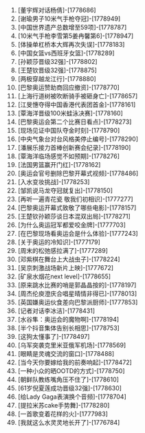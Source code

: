 
1. [董宇辉对话杨倩]-[1778686]
1. [谢瑜男子10米气手枪夺冠]-[1778949]
1. [中国世界遗产总数增至59项]-[1778787]
1. [10米气手枪李雪第5姜冉馨第6]-[1778947]
1. [体操单杠桥本大辉再次失误]-[1778183]
1. [中国女篮vs西班牙女篮]-[1778289]
1. [孙颖莎晋级32强]-[1778802]
1. [王楚钦晋级32强]-[1778875]
1. [两极穿越龙江行]-[1778880]
1. [巴黎奥运赞助商回应撤资]-[1778770]
1. [上海行道树被吹断骑手被砸身亡]-[1778657]
1. [江旻憓夺得中国香港代表团首金]-[1778161]
1. [覃海洋晋级100米蛙泳决赛]-[1778160]
1. [巴黎奥运会第二个比赛日看点]-[1778273]
1. [现场见证中国队夺金时刻]-[1778790]
1. [中央气象台对台风格美停止编号]-[1778290]
1. [潘展乐接力首棒创新赛会纪录]-[1778190]
1. [覃海洋临场感觉不如预期]-[1778276]
1. [法国男篮赢开门红]-[1778162]
1. [奥运会官号删除巴黎开幕式视频]-[1778486]
1. [入水变妆挑战]-[1778253]
1. [邹凯说马龙夺冠就复出]-[1778150]
1. [再听一遍青花瓷 敬我们初相识]-[1777277]
1. [巴黎奥运开幕式致敬了哪些电影]-[1778157]
1. [王楚钦孙颖莎谈日本混双出局]-[1778271]
1. [为什么奥运冠军都爱咬金牌]-[1777703]
1. [在巴黎现场看奥运会是什么体验]-[1777243]
1. [关于奥运的冷知识]-[1777179]
1. [周末的松弛感拉满了]-[1777289]
1. [邓紫棋在舞台上大战虫子]-[1778224]
1. [吴京刺激战场新片上映]-[1777672]
1. [矿泉水烟花next level]-[1778655]
1. [原来跳水比赛的哨是郭晶晶按的]-[1778197]
1. [周杰伦庾澄庆合唱星晴情非得已]-[1778013]
1. [英国嫌奥运伙食差向巴黎派厨师]-[1777853]
1. [记者对话李冰洁]-[1778431]
1. [水谷隼：奥运会的魔物啊]-[1778194]
1. [半个抖音集体告别长相思]-[1778753]
1. [这狗太懂事了]-[1778497]
1. [乌军突袭克里米亚俄军机场]-[1778569]
1. [眼睛是灵魂交流的窗口]-[1778488]
1. [当今天你要嫁给我的前奏响起]-[1778472]
1. [一种小众的晒OOTD的方式]-[1778750]
1. [朝鲜队教练嘴角压不住了]-[1778610]
1. [61岁倪夏莲成功晋级32强]-[1778630]
1. [给Lady Gaga表演换个音频]-[1778704]
1. [提拉米苏cake手势舞]-[1778280]
1. [一首歌变着花样的火]-[1777983]
1. [我就这么水灵灵地长开了]-[1776784]